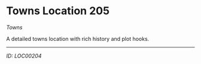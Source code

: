 # Towns Location 205

*Towns*

A detailed towns location with rich history and plot hooks.

---
*ID: LOC00204*